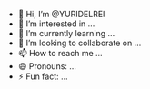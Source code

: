 - 👋 Hi, I’m @YURIDELREI
- 👀 I’m interested in ...
- 🌱 I’m currently learning ...
- 💞️ I’m looking to collaborate on ...
- 📫 How to reach me ...
- 😄 Pronouns: ...
- ⚡ Fun fact: ...

<!---
YURIDELREI/YURIDELREI is a ✨ special ✨ repository because its `README.md` (this file) appears on your GitHub profile.
You can click the Preview link to take a look at your changes.
--->
